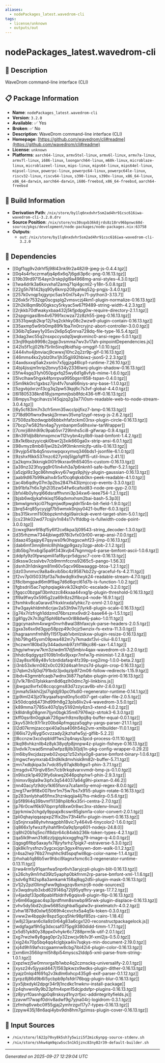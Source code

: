 ```yaml
---
aliases:
  - nodePackages_latest.wavedrom-cli
tags:
  - license/unknown
  - outputs/out
---
```


# nodePackages_latest.wavedrom-cli

## 📝 Description

WaveDrom command-line interface (CLI)

## 📋 Package Information

- **Name**: `nodePackages_latest.wavedrom-cli`
- **Version**: `3.2.0`
- **Available**: ✅ Yes
- **Broken**: ✅ No
- **Description**: WaveDrom command-line interface (CLI)
- **Homepage**: [https://github.com/wavedrom/cli#readme](https://github.com/wavedrom/cli#readme)
- **License**: `unknown`
- **Platforms**: `aarch64-linux`, `armv5tel-linux`, `armv6l-linux`, `armv7a-linux`, `armv7l-linux`, `i686-linux`, `loongarch64-linux`, `m68k-linux`, `microblaze-linux`, `microblazeel-linux`, `mips-linux`, `mips64-linux`, `mips64el-linux`, `mipsel-linux`, `powerpc-linux`, `powerpc64-linux`, `powerpc64le-linux`, `riscv32-linux`, `riscv64-linux`, `s390-linux`, `s390x-linux`, `x86_64-linux`, `x86_64-darwin`, `aarch64-darwin`, `i686-freebsd`, `x86_64-freebsd`, `aarch64-freebsd`

## 🔧 Build Information

- **Derivation Path**: `/nix/store/by1lq6nxdvhr5sm2ad4hr91csc616iwa-wavedrom-cli-3.2.0.drv`
- **Source Position**: `/nix/store/ns30sqxb36k8jrds8z18rv96bpnwc60d-source/pkgs/development/node-packages/node-packages.nix:63758`
- **Outputs**:
  - `out`:  `/nix/store/by1lq6nxdvhr5sm2ad4hr91csc616iwa-wavedrom-cli-3.2.0`

## 🔗 Dependencies

- [[0gf1qg9v2drhf5j98l43nk9lr2a482i9-jpeg-js-0.4.4.tgz]]
- [[0q4s4rfsczrmafjq4p6x6q7j6gdi3p6c-png-0.16.13.tgz]]
- [[19b39rd97154ayn3rskpjlgl9a4968mg-ansi-styles-4.3.0.tgz]]
- [[1wa4drlk3a6kxvxha12amq71qi4gcml2-y18n-5.0.8.tgz]]
- [[22g5h78142bjq90y6knrp208yahkq52g-pngjs-3.4.0.tgz]]
- [[257k0vnqp1xjgyrpc5as1r0nl7s4yv71-python3-3.13.7]]
- [[26xk5r7532qp0scgsplg2vmsvczj4km1-plugin-normalize-0.16.13.tgz]]
- [[2h2kl8qm9b00gkscy5rkyac5w67f9489-string-width-4.2.3.tgz]]
- [[2rjkkb70dfwakyxbaa432j5kfjpdpg0w-require-directory-2.1.1.tgz]]
- [[2spgnigasl8m4v67991xcwza72z8zh55-jpeg-0.16.13.tgz]]
- [[3531qwqb2kqr12j7sq2ckhky08c2wzw9-plugin-contain-0.16.13.tgz]]
- [[35axmp5w9rb0mp89fk1ba7in0rcryjnz-abort-controller-3.0.0.tgz]]
- [[36ib7q5awy1y05xv2k6p5q5nrva728dq-file-type-16.5.4.tgz]]
- [[3dag3wc55q2nsxpccysdq0jwqkvminc0-ansi-regex-5.0.1.tgz]]
- [[3nj99qsb9998c2pgp3vsmma7wv3v17ah-pinpointDependencies.js]]
- [[42ls5f1cjj02fb75rlln5inq9bidfsig-omggif-1.0.10.tgz]]
- [[444vhv4jbnviacj9cwwxj10hc2q2zr9p-gif-0.16.13.tgz]]
- [[46mms4kx2yblz0hx1jh35gjli92hbiwz-json5-2.2.3.tgz]]
- [[4axdsxxqi5ak2xsnln7x5jgjzg46lcp1-runtime-7.26.10.tgz]]
- [[4bj4jissjm1nrip2bnvy534y2336lwnj-plugin-shadow-0.16.13.tgz]]
- [[5fw4sgq31yh050pgxfq25wy6d1g8vfyb-mime-1.6.0.tgz]]
- [[5lvclhaw5hgxk4fpnrpva995bgsrr858-tspan-0.4.0.tgz]]
- [[5m9kk0rc1gxbsz7ijn4fv7snal66niys-any-base-1.1.0.tgz]]
- [[5zgvbjdxrzn13cg3q2pw53kpj6c7s3vf-global-4.4.0.tgz]]
- [[6l1805338kn818yjsmpmnjbsb8fdc436-tiff-0.16.13.tgz]]
- [[6mpys7ngcihavzs145qjzq2g3a77i0sm-readable-web-to-node-stream-3.0.4.tgz]]
- [[6y5cf83im7n3cfr5mm35wcclpijfixz7-bmp-0.16.13.tgz]]
- [[718d90flwnx9wskjj3rmwv35vnp1zypf-resvg-js-2.6.2.tgz]]
- [[7508za1bzdwqpb6bbbxhfafzckm03rsx-plugin-circle-0.16.13.tgz]]
- [[7bcp7w582fsn4ag7yynbanpm5s6hsviw-tarWrapper]]
- [[7cmrji8ihh9i9c9pab5vr729lmhs5ci8-gifwrap-0.9.4.tgz]]
- [[8n391djb8bhmxpmcw112lvybn4zyllb9-load-bmfont-1.4.2.tgz]]
- [[8x1k6bxzyyicqki0bwr2j3xik660ga0x-strip-ansi-6.0.1.tgz]]
- [[98vmyz8mb8i1jwi2b2x9f0lmknmlcjfp-utils-0.16.13.tgz]]
- [[9vyjp541b4q5nsvnwpqxxymvq346bds1-jsonfile-6.1.0.tgz]]
- [[9zshxf6kk537mzc627ynbj5lgp1qff15-util-linux-2.41.1]]
- [[a2kqmx3kknigk0l01r9kxrav9h65405n-custom-0.16.13.tgz]]
- [[a39nz323fxygq9r01in4vh3a7p6nknh1-safe-buffer-5.2.1.tgz]]
- [[a5zjpl9z3gc86hmqlkvy6i7wgs9pjhjy-plugin-gaussian-0.16.13.tgz]]
- [[aab9dl67b99kaihx4r5xf0cq6qkxb0kn-peek-readable-4.1.0.tgz]]
- [[ac4b6qdhy07m3p2bs2847h43lzmjccvp-events-3.3.0.tgz]]
- [[b91bfa7h6x7gh2l35zw54fw6cafsid83-node-pre-gyp-2.0.1]]
- [[bfxl4b0yhyql66dsraffhvnni3p34xw6-ieee754-1.2.1.tgz]]
- [[bjsb6wdjykafnkixq156qdvmxhsm2bai-bash-5.3p3]]
- [[bmwlgmrkjci07fsgmjwdfpwgldn15r4n-bit-field-1.9.0.tgz]]
- [[brq54rq85ycyyjgf7b5wmxk0njsy0421-buffer-6.0.3.tgz]]
- [[bs315kvrm11i0bbpzkmhdgii9airckqk-event-target-shim-5.0.1.tgz]]
- [[cs23hk02wd77csjjiv1n84s17v1fddbg-is-fullwidth-code-point-3.0.0.tgz]]
- [[cwxg9anr6f8qf5y6lf2cx6kpa3j09543-string_decoder-1.3.0.tgz]]
- [[d35rhzmw7344jbiwgd978i3vfx03rl00-wrap-ansi-7.0.0.tgz]]
- [[daaz45gajpy67qsyws0fk0hqgscwhf23-jimp-0.16.13.tgz]]
- [[dab6mf3mnj8mlc8hjhlagjp9gazy3zgp-atob-2.1.2.tgz]]
- [[db5bg7mxbgi5pa9f343kvjb47kgnmqy4-parse-bmfont-ascii-1.0.6.tgz]]
- [[ddpfy9z0fpwspmili1af8ycpr5dgysc7-core-0.16.13.tgz]]
- [[dkssw3csslvbv7cb9mrmfccns92l65c5-pango-1.56.3]]
- [[dsnh3h1dnikgm81m60v5qcv96bwaaggp-btoa-1.2.1.tgz]]
- [[dz03vnmvc9a8a4kvib5bc4z9587kb22y-graceful-fs-4.2.11.tgz]]
- [[f2vv7p0l5033fpf3a7kdwdq9ix9wyk24-readable-stream-4.7.0.tgz]]
- [[f8clbmgpadl6m9f9ag7d6d6qrcl61d7b-is-function-1.0.2.tgz]]
- [[fgbsdrii5ac7xphpqiagkkvik32kqh0c-escalade-3.2.0.tgz]]
- [[fgqcc0bzgal13bnhzzc84kxaa44vxg1p-plugin-threshold-0.16.13.tgz]]
- [[fl9a9fwy0x59l5g2za69r8zs2lfibcp4-node-16.9.1.tgz]]
- [[fsmhkv8ca0aravd7rkxklnxda1yhkc7z-onml-2.1.0.tgz]]
- [[fw3gaykhldmh6crjav2a53h9w7j1yrk8-plugin-scale-0.16.13.tgz]]
- [[g74x7rlzfrigh1ddzmd76brszmx9vdr2-base64-js-1.5.1.tgz]]
- [[g81gy2k7n3lgj15phl6bfwn0rl88dw6j-pako-1.0.11.tgz]]
- [[ggcynashm4xwgn0nvrh8wal38hfaxcyk-parse-headers-2.0.5.tgz]]
- [[gxa3s6sx9d3gyp58pzp49c0cjz5wnzix-fs-extra-11.3.0.tgz]]
- [[hagraanmfmh8fy115f7pab1vbmlzskxw-plugin-resize-0.16.13.tgz]]
- [[hb79hg45yxm09pwa482m7y7kmadxf3vi-cliui-8.0.1.tgz]]
- [[hczwm180bd3y344adsmb97zhf18kjc86-sax-1.4.1.tgz]]
- [[hgyiwhwyw7km3ziwdm1l7dj5mbiv4qax-wavedrom-cli-3.2.0.tgz]]
- [[hhdc6qdgyqz0109b1n6x9jxxpr7mfw7g-minimist-1.2.8.tgz]]
- [[i2ay8sxf68y48v1cbrdidafaqr4fz39p-svg2img-1.0.0-beta.2.tgz]]
- [[i3nb53xlkrn082x0c0292d4sah1mzs7d-plugin-crop-0.16.13.tgz]]
- [[i7qbm2s5j0ql791bdz3jvdqzlp972m06-follow-redirects-1.15.9.tgz]]
- [[ibdv43gmnbfcaqb7wdnx3li877spfabx-plugin-print-0.16.13.tgz]]
- [[j1v1k78n07plskkarn8d6qzlh0dmc7gl-linkbins.js]]
- [[jbwgaz8vrfx08ccqcgms83d7zzycav6b-xhr-2.6.0.tgz]]
- [[jnmafs5kkhi2jsl7igldjj93pc0fsdi0-regenerator-runtime-0.14.1.tgz]]
- [[jp9iml243jz01kyqaafsqnd0ny5cd0i7-get-caller-file-2.0.5.tgz]]
- [[k50dcqddj473hd99rh8g23pls6liv2v4-wavedrom-3.5.0.tgz]]
- [[k89mma7j785ix407q1py51i92mly6zn3-xtend-4.0.2.tgz]]
- [[k8ldn8g08gnm7ljyn0bgk35m67976wjz-strtok3-6.3.0.tgz]]
- [[kff0qsr8n0qgkak726gwrh9zns9pij8q-buffer-equal-0.0.1.tgz]]
- [[kyv53h1c97r1irz00bd4pfmgqza5qghy-yargs-parser-21.1.1.tgz]]
- [[l2d07krmjzaccqxi40a0sa406h54q2vm-xmlbuilder-11.0.1.tgz]]
- [[l66is72yl6ygl5cvzzady2jkzhafw5yj-giflib-5.2.2]]
- [[l8ccnzw3xcdvpbldlf1ws2q4nays3pcd-process-0.11.10.tgz]]
- [[lkq98vhkznllb4z8yk38yqfp8jnnpw4z-plugin-fisheye-0.16.13.tgz]]
- [[lvdvlk7cwad5mna0wfpz8jllb30jdj1n-pkg-config-wrapper-0.29.2]]
- [[m6iby9xcjdazpwb02vpqz1z52xhjx0g8-parse-bmfont-binary-1.0.6.tgz]]
- [[mgwcfwymxrab43rdlklkdmvhisk9m82r-buffer-5.7.1.tgz]]
- [[mn7xdbjkipa3x7vdc85y97ajk8b9gsi1-phin-3.7.1.tgz]]
- [[msgdv470rqlv85m7icb9rkqdvarxvmdr-bmp-js-0.1.0.tgz]]
- [[n9ilxzik1p4929fy6skwq2646pqhphw1-phin-2.9.3.tgz]]
- [[nimxv9jqla9w3ipfx3q544037a64g9hi-pixman-0.46.2]]
- [[nn40acyfz9drjv1kl65fsnra7ca1am5y-emoji-regex-8.0.0.tgz]]
- [[nrg17wr9fl8x007bnr1m75w7bs7x91i5-plugin-rotate-0.16.13.tgz]]
- [[p283snlybha65fmx3hznkqqjia4lj7hs-mkdirp-0.5.6.tgz]]
- [[p5f89li4q39bvmf1i138hplibfkx35ri-centra-2.7.0.tgz]]
- [[p76r0cwlf6k97ibprrpfd8xw0r8wc3nx-stdenv-linux]]
- [[pjrkmiw2chgdy9ppajx8cswr85glsm1a-color-convert-2.0.1.tgz]]
- [[pli0qhayiqqaspxp21fix2bv73h4kflv-plugin-invert-0.16.13.tgz]]
- [[q5njnrxa88yhvhnagpbh18vic7y464v8-tinycolor2-1.6.0.tgz]]
- [[q866x1yfwxzifyihahf9n0a9q1pnp601-nodejs-24.8.0]]
- [[q8hl20b1sj5nci1f8dzr64c84xkb236k-token-types-4.2.1.tgz]]
- [[qa5lk9hwn31d6zzljqjqykixxggfng79-image-q-4.0.0.tgz]]
- [[qgsg6flbp5axayfx78jryfsrhz7pigk7-estraverse-5.3.0.tgz]]
- [[qk8ki1rysfnzv3ygcxcjqn3gyx4hsywn-dom-walk-0.1.2.tgz]]
- [[r4sa2lwjr76b27mqhhc9d5spqfwil8qp-color-name-1.1.4.tgz]]
- [[rhxhab1q86b5wr9hbci9lagnxfsmc6c3-regenerator-runtime-0.13.11.tgz]]
- [[rwa4rm1y91qanfwa5npr6vh3aryjcpli-plugin-blit-0.16.13.tgz]]
- [[s26chy9m1rhd39lz5yaphp0bkfrnm2rp-parse-bmfont-xml-1.1.6.tgz]]
- [[sdv6g1f42sp8a3amkamk158aj8qg2d5i-plugin-mask-0.16.13.tgz]]
- [[v1j2y2pzl0limgfww9gbxgzqv8xmzrj8-node-sources]]
- [[v3wqdnyib3xbd629146q72lj95yqfhry-yargs-17.7.2.tgz]]
- [[v4jadqf33pd6pablifbldrifv6gqisv8-plugin-flip-0.16.13.tgz]]
- [[v6m66agpac4sp3prdfmm8snwbp9l5rwk-plugin-displace-0.16.13.tgz]]
- [[vhv5dy5bd2cjbw5685zighbal5galw3v-pixelmatch-4.0.2.tgz]]
- [[vhw1878d0xlwfj5069h4cxvchx5a4q5k-token-0.3.0.tgz]]
- [[vww2w4bppjkr8spz5gcq5hkr98pf85zs-cairo-1.18.4]]
- [[w8j23jaran6clla9z0r64g83a6cgx120-reconstructpackagelock.js]]
- [[wdgfagaf9h5g3dxcsaf075pg9380didd-timm-1.7.1.tgz]]
- [[x5d51yk80y38ppx0vhykr6c7288prm5k-utif-2.0.1.tgz]]
- [[xg7rwzlw8y8gag0pr2y32zwcjv9b1v3f-xml2js-0.5.0.tgz]]
- [[xig24x70p5bq4qq4clgbjxa4iv7sqkys-min-document-2.19.0.tgz]]
- [[xj4d9h1i9afvzcgaamnw8cbg7ibi42i4-plugin-color-0.16.13.tgz]]
- [[xm6im356ilqrml5h8pi54myscs2lddp5-xml-parse-from-string-1.0.1.tgz]]
- [[xpzlwzj5w0mnxrga1b1wbz4q2czmsckq-universalify-2.0.1.tgz]]
- [[xysz24v5jyyaid447j1563pkwzx9wdks-plugin-dither-0.16.13.tgz]]
- [[yajz0nlqi4f691q2v3kdlm6xhcp435g6-exif-parser-0.1.12.tgz]]
- [[yrpz8j86d9b6i5ycbpb9p1sfdrl76bqg-plugin-blur-0.16.13.tgz]]
- [[yx5jbxdykl2dpgr34r9j1ncdkc1nwknv-install-package]]
- [[z4qhvwni9y9b23pfm4xpm15dcjpdsfpr-plugins-0.16.13.tgz]]
- [[z8jryrf0asnhgp0q8rsksyd1nyzrfjxc-addintegrityfields.js]]
- [[zavwf17wapf0driv8adwf9g7yjna04rj-logidrom-0.3.1.tgz]]
- [[zfmhq6vwbc0lf55gjaj2ymhrzgvl17y7-types-0.16.13.tgz]]
- [[zpyw435j18n6aqi4ybv9dn8hm7gzimss-plugin-cover-0.16.13.tgz]]

## 📁 Input Sources

- `/nix/store/l622p70vy8k5sh7y5wizi5f2mic6ynpg-source-stdenv.sh`
- `/nix/store/shkw4qm9qcw5sc5n1k5jznc83ny02r39-default-builder.sh`

---
*Generated on 2025-09-27 12:29:04 UTC*
